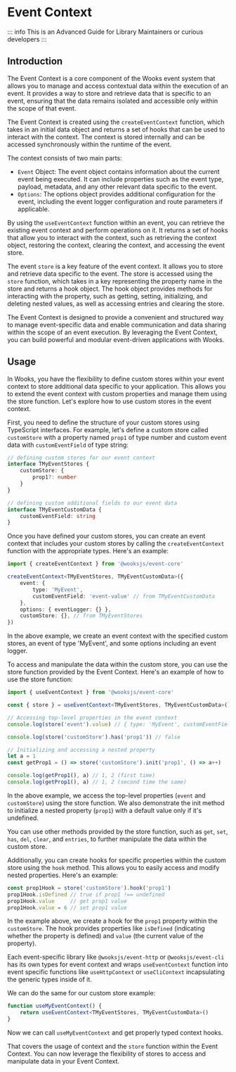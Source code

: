# Event Context

::: info
This is an Advanced Guide for Library Maintainers or curious developers
:::

## Introduction

The Event Context is a core component of the Wooks event system that allows you to manage and access contextual
data within the execution of an event.
It provides a way to store and retrieve data that is specific to an event,
ensuring that the data remains isolated and accessible only within the scope of that event.

The Event Context is created using the `createEventContext` function, which takes in an initial data object and returns
a set of hooks that can be used to interact with the context.
The context is stored internally and can be accessed synchronously within the runtime of the event.

The context consists of two main parts:

-   `Event` Object: The event object contains information about the current event being executed. It can include properties such as the event type, payload, metadata, and any other relevant data specific to the event.
-   `Options`: The options object provides additional configuration for the event, including the event logger configuration and route parameters if applicable.

By using the `useEventContext` function within an event, you can retrieve the existing event context
and perform operations on it.
It returns a set of hooks that allow you to interact with the context, such as retrieving the context object,
restoring the context, clearing the context, and accessing the event store.

The event `store` is a key feature of the event context. It allows you to store and retrieve data specific to the event.
The store is accessed using the `store` function, which takes in a key representing the property name in the store and returns a hook object.
The hook object provides methods for interacting with the property, such as getting, setting, initializing, and deleting nested values, as well as accessing entries and clearing the store.

The Event Context is designed to provide a convenient and structured way to manage event-specific data and enable communication and data sharing within the scope of an event execution. By leveraging the Event Context, you can build powerful and modular event-driven applications with Wooks.

## Usage

In Wooks, you have the flexibility to define custom stores within your event context to store additional data specific to your application.
This allows you to extend the event context with custom properties and manage them using the store function.
Let's explore how to use custom stores in the event context.

First, you need to define the structure of your custom stores using TypeScript interfaces.
For example, let's define a custom store called `customStore` with a property named `prop1` of type number and custom event data with `customEventField` of type string:
```ts
// defining custom stores for our event context
interface TMyEventStores {
    customStore: {
        prop1?: number
    }
}

// defining custom additional fields to our event data
interface TMyEventCustomData {
    customEventField: string
}
```
Once you have defined your custom stores,
you can create an event context that includes your custom stores by calling the `createEventContext` function with the appropriate types.
Here's an example:
```ts
import { createEventContext } from '@wooksjs/event-core'

createEventContext<TMyEventStores, TMyEventCustomData>({
    event: {
        type: 'MyEvent',
        customEventField: 'event-value' // from TMyEventCustomData
    },
    options: { eventLogger: {} },
    customStore: {}, // from TMyEventStores
})
```

In the above example, we create an event context with the specified custom stores,
an event of type 'MyEvent', and some options including an event logger.

To access and manipulate the data within the custom store,
you can use the store function provided by the Event Context.
Here's an example of how to use the store function:

```ts
import { useEventContext } from '@wooksjs/event-core'

const { store } = useEventContext<TMyEventStores, TMyEventCustomData>()

// Accessing top-level properties in the event context
console.log(store('event').value) // { type: 'MyEvent', customEventField: 'event-value' }

console.log(store('customStore').has('prop1')) // false

// Initializing and accessing a nested property
let a = 1
const getProp1 = () => store('customStore').init('prop1', () => a++)

console.log(getProp1(), a) // 1, 2 (first time)
console.log(getProp1(), a) // 1, 2 (second time the same)
```
In the above example, we access the top-level properties (`event` and `customStore`) using the store function.
We also demonstrate the init method to initialize a nested property (`prop1`) with a default value only if it's undefined.

You can use other methods provided by the store function, such as `get`, `set`, `has`, `del`, `clear`, and `entries`, to further manipulate the data within the custom store.

Additionally, you can create hooks for specific properties within the custom store using the `hook` method.
This allows you to easily access and modify nested properties. Here's an example:

```ts
const prop1Hook = store('customStore').hook('prop1')
prop1Hook.isDefined // true if prop1 !== undefined
prop1Hook.value     // get prop1 value
prop1Hook.value = 6 // set prop1 value
```

In the example above, we create a hook for the `prop1` property within the `customStore`.
The hook provides properties like `isDefined` (indicating whether the property is defined) and `value` (the current value of the property).

Each event-specific library like `@wooksjs/event-http` or `@wooksjs/event-cli`
has its own types for event context and wraps `useEventContext` function
into event specific functions like `useHttpContext` or `useCliContext`
incapsulating the generic types inside of it.

We can do the same for our custom store example:
```ts
function useMyEventContext() {
    return useEventContext<TMyEventStores, TMyEventCustomData>()
}
```

Now we can call `useMyEventContext` and get properly typed context hooks.

That covers the usage of context and the `store` function within the Event Context.
You can now leverage the flexibility of stores to access and manipulate data in your Event Context.
